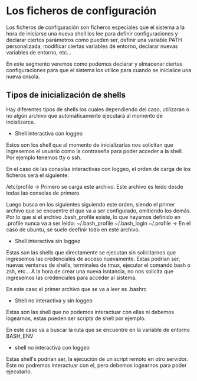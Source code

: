 # Los ficheros de configuración

Los ficheros de configuración son ficheros especiales que el sistema a la hora de iniciarse una nueva shell los lee para definir configuraciones y declarar ciertos parámetros como pueden ser, definir una variable PATH personalizada, modificar ciertas variables de entorno, declarar nuevas variables de entorno, etc...

En este segmento veremos como podemos declarar y almacenar ciertas configuraciones para que el sistema los utilice para cuando se inicialice una nueva cnsola.

## Tipos de inicialización de shells

Hay diferentes tipos de shells los cuales dependiendo del caso, utilizaran o no algún archivo que automáticamente ejecutará al momento de incializarce.

- Shell interactiva con loggeo

Estos son los shell que al momento de inicializarlas nos solicitan que ingresemos el usuario como la contraseña para poder acceder a la shell. Por ejemplo tenemos tty o ssh.

En el caso de las consolas interactivas con loggeo, el orden de carga de los ficheros será el siguiente:

/etc/profile -> Primero se carga este archivo. Este archivo es leído desde todas las consolas de primero.

Luego busca en los siguientes siguiendo este orden, siendo el primer archivo que se encuentre el que va a ser configurado, omitiendo los demás. Por lo que si el archivo .bash_profile existe, lo que hayamos definido en .profile nunca va a ser leído:
	~/.bash_profile
	~/.bash_login
	~/.profile -> En el caso de ubuntu, se suele deefinir todo en este archivo.

- Shell interactiva sin loggeo

Estas son las shells que directamente se ejecutan sin solicitarnos que ingresemos las credenciales de acceso nuevamente. Estas podrían ser, nuevas ventanas de shells, terminales de tmux, ejecutar el comando bash o zsh, etc... A la hora de crear una nueva isntancia, no nos solicita que ingresemos las credenciales para acceder al sistema.

En este caso el primer archivo que se va a leer es .bashrc

- Shell no interactiva y sin loggeo

Estas son las shell que no podemos interactuar con ellas ni debemos logearnos, estas pueden ser scripts de shell por ejemplo.

En este caso va a buscar la ruta que se encuentre en la variable de entorno BASH_ENV

- shell no interactiva con loggeo 

Estas shell's podrían ser, la ejecución de un script remoto en otro servidor. Este no podremos interactuar con el, pero debemos logearnos para poder ejecutarlo.


